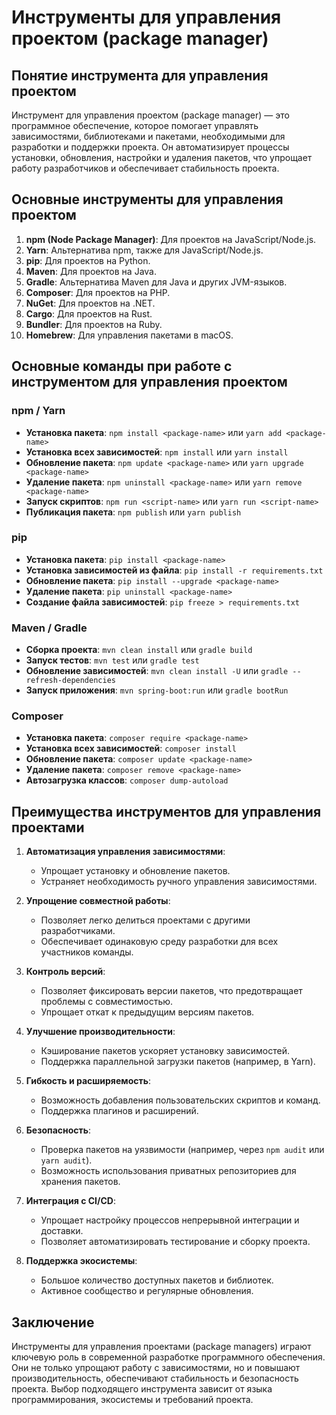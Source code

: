 # Инструменты для управления проектом (package manager)

## Понятие инструмента для управления проектом

Инструмент для управления проектом (package manager) — это программное обеспечение, которое помогает управлять зависимостями, библиотеками и пакетами, необходимыми для разработки и поддержки проекта. Он автоматизирует процессы установки, обновления, настройки и удаления пакетов, что упрощает работу разработчиков и обеспечивает стабильность проекта.

## Основные инструменты для управления проектом

1. **npm (Node Package Manager)**: Для проектов на JavaScript/Node.js.
2. **Yarn**: Альтернатива npm, также для JavaScript/Node.js.
3. **pip**: Для проектов на Python.
4. **Maven**: Для проектов на Java.
5. **Gradle**: Альтернатива Maven для Java и других JVM-языков.
6. **Composer**: Для проектов на PHP.
7. **NuGet**: Для проектов на .NET.
8. **Cargo**: Для проектов на Rust.
9. **Bundler**: Для проектов на Ruby.
10. **Homebrew**: Для управления пакетами в macOS.

## Основные команды при работе с инструментом для управления проектом

### npm / Yarn
- **Установка пакета**: `npm install <package-name>` или `yarn add <package-name>`
- **Установка всех зависимостей**: `npm install` или `yarn install`
- **Обновление пакета**: `npm update <package-name>` или `yarn upgrade <package-name>`
- **Удаление пакета**: `npm uninstall <package-name>` или `yarn remove <package-name>`
- **Запуск скриптов**: `npm run <script-name>` или `yarn run <script-name>`
- **Публикация пакета**: `npm publish` или `yarn publish`

### pip
- **Установка пакета**: `pip install <package-name>`
- **Установка зависимостей из файла**: `pip install -r requirements.txt`
- **Обновление пакета**: `pip install --upgrade <package-name>`
- **Удаление пакета**: `pip uninstall <package-name>`
- **Создание файла зависимостей**: `pip freeze > requirements.txt`

### Maven / Gradle
- **Сборка проекта**: `mvn clean install` или `gradle build`
- **Запуск тестов**: `mvn test` или `gradle test`
- **Обновление зависимостей**: `mvn clean install -U` или `gradle --refresh-dependencies`
- **Запуск приложения**: `mvn spring-boot:run` или `gradle bootRun`

### Composer
- **Установка пакета**: `composer require <package-name>`
- **Установка всех зависимостей**: `composer install`
- **Обновление пакета**: `composer update <package-name>`
- **Удаление пакета**: `composer remove <package-name>`
- **Автозагрузка классов**: `composer dump-autoload`

## Преимущества инструментов для управления проектами

1. **Автоматизация управления зависимостями**:
   - Упрощает установку и обновление пакетов.
   - Устраняет необходимость ручного управления зависимостями.

2. **Упрощение совместной работы**:
   - Позволяет легко делиться проектами с другими разработчиками.
   - Обеспечивает одинаковую среду разработки для всех участников команды.

3. **Контроль версий**:
   - Позволяет фиксировать версии пакетов, что предотвращает проблемы с совместимостью.
   - Упрощает откат к предыдущим версиям пакетов.

4. **Улучшение производительности**:
   - Кэширование пакетов ускоряет установку зависимостей.
   - Поддержка параллельной загрузки пакетов (например, в Yarn).

5. **Гибкость и расширяемость**:
   - Возможность добавления пользовательских скриптов и команд.
   - Поддержка плагинов и расширений.

6. **Безопасность**:
   - Проверка пакетов на уязвимости (например, через `npm audit` или `yarn audit`).
   - Возможность использования приватных репозиториев для хранения пакетов.

7. **Интеграция с CI/CD**:
   - Упрощает настройку процессов непрерывной интеграции и доставки.
   - Позволяет автоматизировать тестирование и сборку проекта.

8. **Поддержка экосистемы**:
   - Большое количество доступных пакетов и библиотек.
   - Активное сообщество и регулярные обновления.

## Заключение

Инструменты для управления проектами (package managers) играют ключевую роль в современной разработке программного обеспечения. Они не только упрощают работу с зависимостями, но и повышают производительность, обеспечивают стабильность и безопасность проекта. Выбор подходящего инструмента зависит от языка программирования, экосистемы и требований проекта.